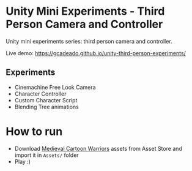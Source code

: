 # Unity Mini Experiments - Third Person Camera and Controller

Unity mini experiments series: third person camera and controller.

Live demo:
https://gcadeado.github.io/unity-third-person-experiments/

## Experiments

- Cinemachine Free Look Camera
- Character Controller
- Custom Character Script
- Blending Tree animations

# How to run

- Download [Medieval Cartoon Warriors](https://assetstore.unity.com/packages/3d/characters/medieval-cartoon-warriors-90079) assets from Asset Store and import it in `Assets/` folder
- Play :)

